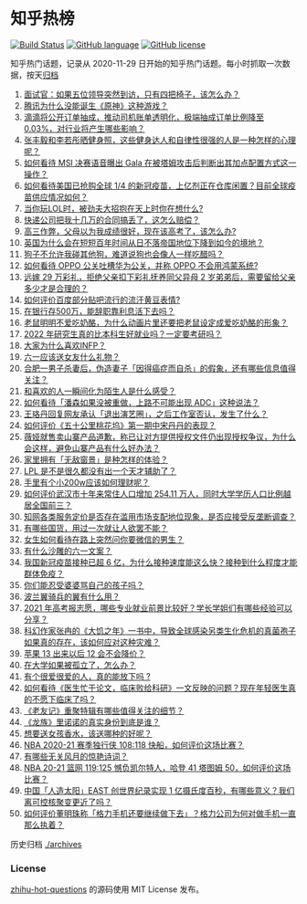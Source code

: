 # 知乎热榜
[![Build Status](https://github.com/ToWeLong/zhihu-hot-questions/workflows/CI/badge.svg)](https://github.com/ToWeLong/zhihu-hot-questions/actions)
[![GitHub language](https://img.shields.io/badge/language-golang-orange.svg)](https://golang.org/)
[![GitHub license](https://img.shields.io/github/license/ToWeLong/zhihu-hot-questions)](https://github.com/ToWeLong/zhihu-hot-questions/blob/main/LICENSE)

知乎热门话题，记录从 2020-11-29 日开始的知乎热门话题。每小时抓取一次数据，按天[归档](./archives)

<!-- BEGIN -->

1. [面试官：如果五位领导突然到访，只有四把椅子，该怎么办？](https://www.zhihu.com/question/456412666)
1. [腾讯为什么没能诞生《原神》这种游戏？](https://www.zhihu.com/question/461277286)
1. [滴滴将公开订单抽成，推动司机账单透明化，极端抽成订单比例降至 0.03%，对行业将产生哪些影响？](https://www.zhihu.com/question/461562442)
1. [张丰毅和李若彤晒健身照，这些健身达人和自律性很强的人是一种怎样的心理呢？](https://www.zhihu.com/question/459415948)
1. [如何看待 MSI 决赛语音曝出 Gala 在被塔姆攻击后判断出其加点配置方式这一操作？](https://www.zhihu.com/question/461780557)
1. [如何看待美国已抢购全球 1/4 的新冠疫苗，上亿剂正在仓库闲置？目前全球疫苗供应情况如何？](https://www.zhihu.com/question/460152630)
1. [当你玩LOL时，被劲夫大招抱在天上时你在想什么?](https://www.zhihu.com/question/461534135)
1. [快递公司把我十几万的合同搞丢了，这怎么赔偿？](https://www.zhihu.com/question/374980406)
1. [高三作弊，父母以为我成绩很好，现在该高考了，该怎么办?](https://www.zhihu.com/question/461546823)
1. [英国为什么会在短短百年时间从日不落帝国地位下降到如今的境地？](https://www.zhihu.com/question/458600603)
1. [狗子不允许我碰其他狗，难道说狗也会像人一样吃醋吗？](https://www.zhihu.com/question/461721289)
1. [如何看待 OPPO 公关吐槽华为公关，并称 OPPO 不会用鸿蒙系统?](https://www.zhihu.com/question/461394382)
1. [远嫁 29 万彩礼，拒绝父亲扣下彩礼抚养同父异母 2 岁弟弟后，需要留给父亲多少才是合理的？](https://www.zhihu.com/question/461285207)
1. [如何评价百度部分贴吧流行的流汗黄豆表情?](https://www.zhihu.com/question/431951953)
1. [在银行存500万，能辞职靠利息活下去吗？](https://www.zhihu.com/question/347518117)
1. [老鼠明明不爱吃奶酪，为什么动画片里还要把老鼠设定成爱吃奶酪的形象？](https://www.zhihu.com/question/454363021)
1. [2022 年研究生真的比本科生好就业吗？一定要考研吗？](https://www.zhihu.com/question/461310407)
1. [大家为什么喜欢INFP？](https://www.zhihu.com/question/459248603)
1. [六一应该送女友什么礼物？](https://www.zhihu.com/question/60285884)
1. [合肥一男子杀妻后，伪造妻子「因得癌症而自杀」的假象，还有哪些信息值得关注？](https://www.zhihu.com/question/461886353)
1. [和喜欢的人一瞬间化为陌生人是什么感受？](https://www.zhihu.com/question/459630249)
1. [如何看待「潘森如果没被重做，上路不可能出现 ADC」这种说法？](https://www.zhihu.com/question/457008736)
1. [王珞丹回复网友承认「退出演艺圈」，之后工作室否认，发生了什么？](https://www.zhihu.com/question/461310414)
1. [如何评价《五十公里桃花坞》第一期中宋丹丹的表现？](https://www.zhihu.com/question/460852707)
1. [薇娅就售卖山寨产品道歉，称已让对方提供授权文件仍出现授权争议，为什么会这样，避免山寨产品有什么好办法？](https://www.zhihu.com/question/461988510)
1. [家里拥有「无敌窗景」是种怎样的体验？](https://www.zhihu.com/question/459289624)
1. [LPL 是不是很久都没有出一个天才辅助了？](https://www.zhihu.com/question/460740647)
1. [手里有个小200w应该如何理财呢？](https://www.zhihu.com/question/458397585)
1. [如何评价武汉市十年来常住人口增加 254.11 万人，同时大学学历人口比例越居全国前三？](https://www.zhihu.com/question/461642433)
1. [知网各类服务定价是否存在滥用市场支配地位现象，是否应接受反垄断调查？](https://www.zhihu.com/question/461638628)
1. [有哪些国货，用过一次就让人欲罢不能？](https://www.zhihu.com/question/393594038)
1. [女生如何看待在路上突然问你要微信的男生？](https://www.zhihu.com/question/320105658)
1. [有什么沙雕的六一文案？](https://www.zhihu.com/question/461101229)
1. [我国新冠疫苗接种已超 6 亿，为什么接种速度能这么快？接种到什么程度才能群体免疫？](https://www.zhihu.com/question/462054245)
1. [你们能忍受婆婆骂自己的孩子吗？](https://www.zhihu.com/question/454976302)
1. [波兰翼骑兵的翼有什么用？](https://www.zhihu.com/question/55305997)
1. [2021 年高考报志愿，哪些专业就业前景比较好？学长学姐们有哪些经验可以分享？](https://www.zhihu.com/question/458812643)
1. [科幻作家张冉的《大饥之年》一书中，导致全球感染另类生化危机的真菌孢子如果真的存在，该如何应对这种灾难？](https://www.zhihu.com/question/368901650)
1. [苹果 13 出来以后 12 会不会降价？](https://www.zhihu.com/question/451198251)
1. [在大学如果被孤立了，怎么办？](https://www.zhihu.com/question/455681882)
1. [有个很爱很爱的人，真的能放下吗 ?](https://www.zhihu.com/question/458739467)
1. [如何看待《医生忙于论文，临床败给科研》一文反映的问题？现在年轻医生真的不愿下临床了吗？](https://www.zhihu.com/question/461624396)
1. [《老友记》重聚特辑有哪些值得关注的细节？](https://www.zhihu.com/question/461644828)
1. [《龙族》里诺诺的真实身份到底是谁？](https://www.zhihu.com/question/40568999)
1. [想要送女孩香水，该送哪种的好呢？](https://www.zhihu.com/question/453625396)
1. [NBA 2020-21 赛季独行侠 108:118 快船，如何评价这场比赛？](https://www.zhihu.com/question/461983003)
1. [有哪些无关风月的惊艳诗词？](https://www.zhihu.com/question/454234983)
1. [NBA 20-21 篮网 119:125 憾负凯尔特人，哈登 41 塔图姆 50，如何评价这场比赛？](https://www.zhihu.com/question/461978153)
1. [中国「人造太阳」EAST 创世界纪录实现 1 亿摄氏度百秒，有哪些意义？我们离可控核聚变更近了吗？](https://www.zhihu.com/question/461890685)
1. [如何评价董明珠称「格力手机还要继续做下去」？格力公司为何对做手机一直那么执着？](https://www.zhihu.com/question/461458064)

<!-- END -->

历史归档 [./archives](./archives)


### License
[zhihu-hot-questions](https://github.com/towelong/zhihu-hot-questions) 的源码使用 MIT License 发布。